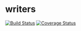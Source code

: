 # writers
[![Build Status](https://secure.travis-ci.org/mrtrom/writers.png?branch=master)](https://travis-ci.org/mrtrom/writers)
[![Coverage Status](https://coveralls.io/repos/mrtrom/writers/badge.svg?branch=master)](https://coveralls.io/r/mrtrom/writers/?branch=master)
